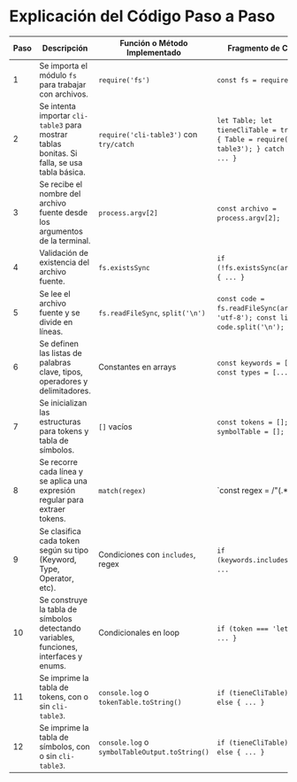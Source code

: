 # Explicación del Código Paso a Paso

| Paso | Descripción | Función o Método Implementado | Fragmento de Código | Captura / Resultado | Observaciones |
|------|-------------|-------------------------------|----------------------|----------------------|---------------|
| 1 | Se importa el módulo `fs` para trabajar con archivos. | `require('fs')` | `const fs = require('fs');` | - | Es necesario para leer el archivo fuente. |
| 2 | Se intenta importar `cli-table3` para mostrar tablas bonitas. Si falla, se usa tabla básica. | `require('cli-table3')` con `try/catch` | `let Table; let tieneCliTable = true; try { Table = require('cli-table3'); } catch (e) { ... }` | Advertencia en consola si no está instalado. | Permite flexibilidad y mejora la presentación. |
| 3 | Se recibe el nombre del archivo fuente desde los argumentos de la terminal. | `process.argv[2]` | `const archivo = process.argv[2];` | Recibe por ejemplo: `codigofuente.ts` | Si no se pasa o no existe, lanza error. |
| 4 | Validación de existencia del archivo fuente. | `fs.existsSync` | `if (!fs.existsSync(archivo)) { ... }` | ![Captura de tokens](./screenshots/1.png) | Asegura que el archivo exista antes de continuar. |
| 5 | Se lee el archivo fuente y se divide en líneas. | `fs.readFileSync`, `split('\n')` | `const code = fs.readFileSync(archivo, 'utf-8'); const lines = code.split('\n');` | Arreglo de líneas de código. | Fundamental para recorrer el código línea por línea. |
| 6 | Se definen las listas de palabras clave, tipos, operadores y delimitadores. | Constantes en arrays | `const keywords = [...]`, `const types = [...]` | - | Sirve como base para clasificar tokens. |
| 7 | Se inicializan las estructuras para tokens y tabla de símbolos. | `[]` vacíos | `const tokens = []; const symbolTable = [];` | - | Acumulan los resultados del análisis. |
| 8 | Se recorre cada línea y se aplica una expresión regular para extraer tokens. | `match(regex)` | `const regex = /"(.*?)"|.../g; const matches = line.match(regex);` | Tokens crudos de cada línea | Maneja strings, números, identificadores, símbolos, etc. |
| 9 | Se clasifica cada token según su tipo (Keyword, Type, Operator, etc). | Condiciones con `includes`, regex | `if (keywords.includes(token)) ...` | Lista con tipo, valor y línea | Clasificación fundamental del análisis léxico. |
| 10 | Se construye la tabla de símbolos detectando variables, funciones, interfaces y enums. | Condicionales en loop | `if (token === 'let' ...) { ... }` | Datos guardados: nombre, tipo, línea | Se identifica si es Variable, Function o Structure. |
| 11 | Se imprime la tabla de tokens, con o sin `cli-table3`. | `console.log` o `tokenTable.toString()` | `if (tieneCliTable) { ... } else { ... }` | Tabla con bordes o alineada con tabs | Adapta el formato según disponibilidad. |
| 12 | Se imprime la tabla de símbolos, con o sin `cli-table3`. | `console.log` o `symbolTableOutput.toString()` | `if (tieneCliTable) { ... } else { ... }` | Tabla con info de identificadores y funciones | Misma lógica adaptable que con los tokens. |

